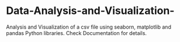 # Data-Analysis-and-Visualization-
Analysis and Visualization of a csv file using seaborn, matplotlib and pandas Python libraries. Check Documentation for details. 
